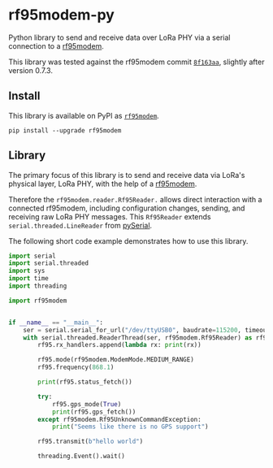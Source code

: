 # rf95modem-py

Python library to send and receive data over LoRa PHY via a serial connection to a [rf95modem].

This library was tested against the rf95modem commit [`8f163aa`][rf95modem-commit], slightly after version 0.7.3.


## Install

This library is available on PyPI as [`rf95modem`][pypi-rf95modem].

```
pip install --upgrade rf95modem
```

## Library

The primary focus of this library is to send and receive data via LoRa's physical layer, LoRa PHY, with the help of a [rf95modem].

Therefore the `rf95modem.reader.Rf95Reader.` allows direct interaction with a connected rf95modem, including configuration changes, sending, and receiving raw LoRa PHY messages.
This `Rf95Reader` extends `serial.threaded.LineReader` from [pySerial][pyserial].

The following short code example demonstrates how to use this library.

```python
import serial
import serial.threaded
import sys
import time
import threading

import rf95modem


if __name__ == "__main__":
    ser = serial.serial_for_url("/dev/ttyUSB0", baudrate=115200, timeout=1)
    with serial.threaded.ReaderThread(ser, rf95modem.Rf95Reader) as rf95:
        rf95.rx_handlers.append(lambda rx: print(rx))

        rf95.mode(rf95modem.ModemMode.MEDIUM_RANGE)
        rf95.frequency(868.1)

        print(rf95.status_fetch())

        try:
            rf95.gps_mode(True)
            print(rf95.gps_fetch())
        except rf95modem.Rf95UnknownCommandException:
            print("Seems like there is no GPS support")

        rf95.transmit(b"hello world")

        threading.Event().wait()
```


[pypi-rf95modem]: https://pypi.org/project/rf95modem/
[pyserial]: https://github.com/pyserial/pyserial/
[rf95modem-commit]: https://github.com/gh0st42/rf95modem/commit/8f163aa23e6f0c1ca7403c13b0811366e40b7317
[rf95modem]: https://github.com/gh0st42/rf95modem
